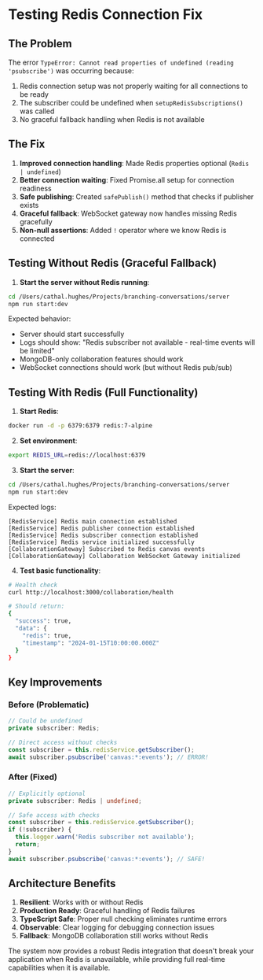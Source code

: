# Testing Redis Connection Fix

## The Problem
The error `TypeError: Cannot read properties of undefined (reading 'psubscribe')` was occurring because:

1. Redis connection setup was not properly waiting for all connections to be ready
2. The subscriber could be undefined when `setupRedisSubscriptions()` was called
3. No graceful fallback handling when Redis is not available

## The Fix
1. **Improved connection handling**: Made Redis properties optional (`Redis | undefined`)
2. **Better connection waiting**: Fixed Promise.all setup for connection readiness
3. **Safe publishing**: Created `safePublish()` method that checks if publisher exists
4. **Graceful fallback**: WebSocket gateway now handles missing Redis gracefully
5. **Non-null assertions**: Added `!` operator where we know Redis is connected

## Testing Without Redis (Graceful Fallback)

1. **Start the server without Redis running**:
```bash
cd /Users/cathal.hughes/Projects/branching-conversations/server
npm run start:dev
```

Expected behavior:
- Server should start successfully 
- Logs should show: "Redis subscriber not available - real-time events will be limited"
- MongoDB-only collaboration features should work
- WebSocket connections should work (but without Redis pub/sub)

## Testing With Redis (Full Functionality)

1. **Start Redis**:
```bash
docker run -d -p 6379:6379 redis:7-alpine
```

2. **Set environment**:
```bash
export REDIS_URL=redis://localhost:6379
```

3. **Start the server**:
```bash
cd /Users/cathal.hughes/Projects/branching-conversations/server
npm run start:dev
```

Expected logs:
```
[RedisService] Redis main connection established
[RedisService] Redis publisher connection established  
[RedisService] Redis subscriber connection established
[RedisService] Redis service initialized successfully
[CollaborationGateway] Subscribed to Redis canvas events
[CollaborationGateway] Collaboration WebSocket Gateway initialized
```

4. **Test basic functionality**:
```bash
# Health check
curl http://localhost:3000/collaboration/health

# Should return:
{
  "success": true,
  "data": {
    "redis": true,
    "timestamp": "2024-01-15T10:00:00.000Z"
  }
}
```

## Key Improvements

### Before (Problematic)
```typescript
// Could be undefined
private subscriber: Redis;

// Direct access without checks
const subscriber = this.redisService.getSubscriber();
await subscriber.psubscribe('canvas:*:events'); // ERROR!
```

### After (Fixed)
```typescript
// Explicitly optional
private subscriber: Redis | undefined;

// Safe access with checks
const subscriber = this.redisService.getSubscriber();
if (!subscriber) {
  this.logger.warn('Redis subscriber not available');
  return;
}
await subscriber.psubscribe('canvas:*:events'); // SAFE!
```

## Architecture Benefits

1. **Resilient**: Works with or without Redis
2. **Production Ready**: Graceful handling of Redis failures
3. **TypeScript Safe**: Proper null checking eliminates runtime errors
4. **Observable**: Clear logging for debugging connection issues
5. **Fallback**: MongoDB collaboration still works without Redis

The system now provides a robust Redis integration that doesn't break your application when Redis is unavailable, while providing full real-time capabilities when it is available.